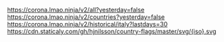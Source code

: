 https://corona.lmao.ninja/v2/all?yesterday=false
https://corona.lmao.ninja/v2/countries?yesterday=false
https://corona.lmao.ninja/v2/historical/italy?lastdays=30
https://cdn.staticaly.com/gh/hjnilsson/country-flags/master/svg/{iso}.svg